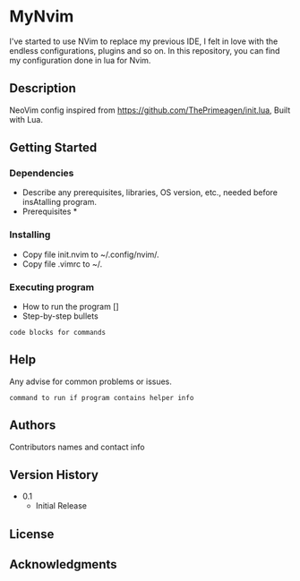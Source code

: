# MyNvim

I've started to use NVim to replace my previous IDE, I felt in love with the endless configurations, plugins and so on. In this repository, you can find my configuration done in lua for Nvim. 

## Description

NeoVim config inspired from https://github.com/ThePrimeagen/init.lua,
Built with Lua.

## Getting Started

### Dependencies

* Describe any prerequisites, libraries, OS version, etc., needed before insAtalling program.
* Prerequisites
    * 

### Installing

* Copy file init.nvim to ~/.config/nvim/.
* Copy file .vimrc to ~/.

### Executing program

* How to run the program []
* Step-by-step bullets
```
code blocks for commands
```
## Help

Any advise for common problems or issues.
```
command to run if program contains helper info
```

## Authors

Contributors names and contact info


## Version History

* 0.1
    * Initial Release

## License


## Acknowledgments
